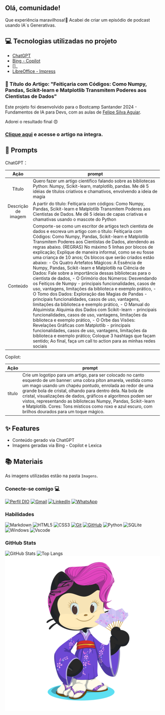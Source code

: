 ## Olá, comunidade!

Que experiência maravilhosa!🎉
Acabei de criar um episódio de podcast usando IA´s Generativas.

 ## 💻 Tecnologias utilizadas no projeto

- [ChatGPT](https://chat.openai.com/) 
- [Bing - Copilot](https://www.bing.com/images/create?cc=br)
- []_
- [LibreOffice - Impress](https://pt-br.libreoffice.org/descubra/impress/)

### 📘 Título do Artigo: "Feitiçaria com Códigos: Como Numpy, Pandas, Scikit-learn e Matplotlib Transmitem Poderes aos Cientistas de Dados"

Este projeto foi desenvolvido para o Bootcamp Santander 2024 - Fundamentos de IA para Devs, com as aulas de [Felipe Silva Aguiar](https://www.linkedin.com/in/ACoAABLpUBgBQzTIZyVSL0M4NMZu0mXvv5wCRQ8).

Adorei o resultado final 😍 

### [Clique aqui](https://web.dio.me/articles/feiticaria-com-codigos-como-numpy-pandas-scikit-learn-e-matplotlib-transmitem-poderes-aos-cientistas-de-dados?back=%2Farticles&open-modal=true&page=1&order=oldest) e acesse o artigo na íntegra.







## 🧠 Prompts

ChatGPT：

|   Ação   | prompt                                                                                                                                                                                                                                                                         |
| :------: | ------------------------------------------------------------------------------------------------------------------------------------------------------------------------------------------------------------------------------------------------------------------------------ |
|  Título  | Quero fazer um artigo científico falando sobre as bibliotecas Python: Numpy, Scikit-learn, matplotlib, pandas. Me dê 5 idéias de títulos criativos e chamativos, envolvendo a ideia de magia              |
| Descrição de imagem |A partir do título: Feitiçaria com códigos: Como Numpy, Pandas, Scikit-learn e Matplotlib Transmitem Poderes aos Cientistas de Dados. Me dê 5 ideias de capas criativas e chamativas usando o mascote do Python |
| Conteúdo |  Comporte-se como um escritor de artigos tech cientista de dados e escreva um artigo com o título: Feitiçaria com Códigos: Como Numpy, Pandas, Scikit-learn e Matplotlib Transmitem Poderes aos Cientistas de Dados, atendendo as regras abaixo. {REGRAS} No máximo 5 linhas por blocos de explicação; Explique de maneira informal, como se eu fosse uma criança de 10 anos; Os blocos que serão criados estão abaixo: - Os Quatro Artefatos Mágicos: A Essência de Numpy, Pandas, Scikit-learn e Matplotlib na Ciência de Dados: Fale sobre a importância dessas bibliotecas para o cientista de dados, - O Grimório dos Números: Desvendando os Feitiços de Numpy - principais funcionalidades, casos de uso, vantagens, limitações da biblioteca e exemplo prático, - O Tomo dos Dados: Exploração das Magias de Pandas - principais funcionalidades, casos de uso, vantagens, limitações da biblioteca e exemplo prático, - O Manual do Alquimista: Alquimia dos Dados com Scikit-learn - principais funcionalidades, casos de uso, vantagens, limitações da biblioteca e exemplo prático, - O Orbe das Visões: Revelações Gráficas com Matplotlib - principais funcionalidades, casos de uso, vantagens, limitações da biblioteca e exemplo prático; Coloque 3 hashtags que façam sentido; Ao final, faça um call to action para as minhas redes sociais |

Copilot:

|  Ação  | prompt                                                                                 |
| :----: | -------------------------------------------------------------------------------------- |
| título | Crie um logotipo para um artigo, para ser colocado no canto esquerdo de um banner: uma cobra píton amarela, vestida como um mago usando um chapéu pontudo, enrolada ao redor de uma grande bola de cristal, olhando para dentro dela. Na bola de cristal, visualizações de dados, gráficos e algoritmos podem ser vistos, representando as bibliotecas Numpy, Pandas, Scikit-learn e Matplotlib. Cores: Tons místicos como roxo e azul escuro, com brilhos dourados para um toque mágico. |

## ✨ Features

- Conteúdo gerado via ChatGPT
- Imagens geradas via Bing - Copilot e Lexica

## 📚 Materiais

As imagens utilizadas estão na pasta `Imagens`.


### Conecte-se comigo 💻

[![Perfil DIO](https://img.shields.io/badge/-Meu%20Perfil%20na%20DIO-30A3DC?style=for-the-badge)](https://web.dio.me/users/erikita_vaz?tab=achievements)
[![Gmail](https://img.shields.io/badge/Gmail-333333?style=for-the-badge&logo=gmail&logoColor=red)](mailto:erikita.vaz@gmail.com)
[![LinkedIn](https://img.shields.io/badge/-LinkedIn-000?style=for-the-badge&logo=linkedin&logoColor=30A3DC)](https://www.linkedin.com/in/erika-vaz-cravo-774618113/)
[![WhatsApp](https://img.shields.io/badge/WhatsApp-25D366?style=for-the-badge&logo=whatsapp&logoColor=white)](https://wa.me/55+016+988045911)

### Habilidades

![Markdown](https://img.shields.io/badge/Markdown-000?style=for-the-badge&logo=markdown)
![HTML5](https://img.shields.io/badge/HTML-000?style=for-the-badge&logo=html5&logoColor=30A3DC)
![CSS3](https://img.shields.io/badge/CSS3-000?style=for-the-badge&logo=css3&logoColor=E94D5F)
[![Git](https://img.shields.io/badge/Git-000?style=for-the-badge&logo=git&logoColor=E94D5F)](https://git-scm.com/doc)
[![GitHub](https://img.shields.io/badge/GitHub-000?style=for-the-badge&logo=github&logoColor=30A3DC)](https://docs.github.com/)
![Python](https://img.shields.io/badge/python-3670A0?style=for-the-badge&logo=python&logoColor=ffdd54)
![SQLite](https://img.shields.io/badge/SQLite-000?style=for-the-badge&logo=sqlite&logoColor=07405E)
![Windows](https://img.shields.io/badge/Windows-000?style=for-the-badge&logo=windows&logoColor=2CA5E0)
![Vscode](https://img.shields.io/badge/Vscode-007ACC?style=for-the-badge&logo=visual-studio-code&logoColor=white) 

### GitHub Stats

![GitHub Stats](https://github-readme-stats.vercel.app/api?username=ErikaVazCravo&theme=transparent&bg_color=000&border_color=30A3DC&show_icons=true&icon_color=30A3DC&title_color=E94D5F&text_color=FFF)
![Top Langs](https://github-readme-stats-git-masterrstaa-rickstaa.vercel.app/api/top-langs/?username=ErikaVazCravo&bg_color=000&border_color=30A3DC&title_color=E94D5F&text_color=FFF)
![evc](https://github.com/ErikaVazCravo/ebook-usando-ia/blob/main/Imagens%20usadas/octocat-1714513122400.png?raw=true)
